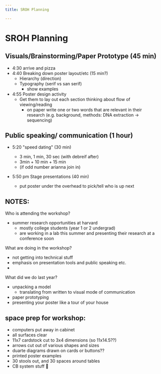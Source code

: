 ```yaml
---
title: SROH Planning

---
```


# SROH Planning
## Visuals/Brainstorming/Paper Prototype (45 min)
- 4:30 arrive and pizza
- 4:40 Breaking down poster layout/etc (15 min?)
    - Hierarchy (direction)
    - Typography (serif vs san serif)
        - show examples
- 4:55 Poster design activity 
    - Get them to lay out each section thinking about flow of viewing/reading
        - on paper write one or two words that are relevant in their research (e.g. background, methods: DNA extraction -> sequencing)

## Public speaking/ communication (1 hour)
- 5:20 "speed dating" (30 min)
    - 3 min, 1 min, 30 sec (with debreif after)
    - 3min + 10 min + 15 min
    - (if odd number arianna join in)

- 5:50 pm Stage presentations (40 min)
    - put poster under the overhead to pick/tell who is up next





## NOTES:
Who is attending the workshop?
- summer research opportunities at harvard 
    - mostly college students (year 1 or 2 undergrad)
    - are working in a lab this summer and presenting their research at a conference soon


What are doing in the workshop? 
- not getting into technical stuff 
- emphasis on presentation tools and public speaking etc.
- 


What did we do last year?
- unpacking a model
    - translating from written to visual mode of communication
- paper prototyping
- presenting your poster like a tour of your house



## space prep for workshop:
- computers put away in cabinet
- all surfaces clear
- 11x7 cardstock cut to 3x4 dimensions (so 11x14.5??)
- arrows cut out of various shapes and sizes
- duarte diagrams drawn on cards or buttons??
- printed poster examples
- 30 stools out, and 30 spaces around tables
- CB system stuff :slightly_smiling_face: